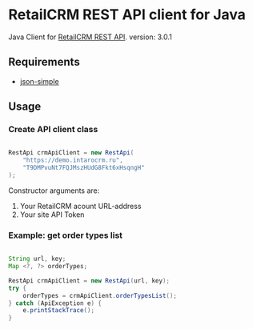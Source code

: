 RetailCRM REST API client for Java
==================================

Java Client for [RetailCRM REST API](http://www.retailcrm.ru/docs/rest-api/index.html).
version: 3.0.1

Requirements
------------
* [json-simple](https://code.google.com/p/json-simple/)

Usage
------------

### Create API client class

``` java

RestApi crmApiClient = new RestApi(
    "https://demo.intarocrm.ru",
    "T9DMPvuNt7FQJMszHUdG8Fkt6xHsqngH"
);
```
Constructor arguments are:

1. Your RetailCRM acount URL-address
2. Your site API Token

### Example: get order types list

``` java

String url, key;
Map <?, ?> orderTypes;

RestApi crmApiClient = new RestApi(url, key);
try {
    orderTypes = crmApiClient.orderTypesList();
} catch (ApiException e) {
    e.printStackTrace();
}

```